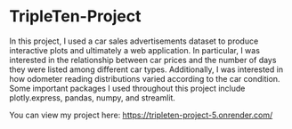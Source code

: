 # TripleTen-Project

In this project, I used a car sales advertisements dataset to produce interactive plots and ultimately a web application. In particular, I was interested in the relationship between car prices and the number of days they were listed among different car types. Additionally, I was interested in how odometer reading distributions varied according to the car condition. Some important packages I used throughout this project include plotly.express, pandas, numpy, and streamlit. 

You can view my project here: 
https://tripleten-project-5.onrender.com/

